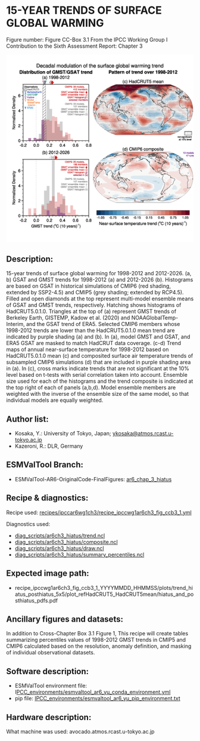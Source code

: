 
15-YEAR TRENDS OF SURFACE GLOBAL WARMING
========================================

Figure number: Figure CC-Box 3.1
From the IPCC Working Group I Contribution to the Sixth Assessment Report: Chapter 3

![Figure CCBox 3.1](../images/ar6_wg1_chap3_figure_ccbox3_1.png?raw=true)


Description:
------------
15-year trends of surface global warming for 1998-2012 and 2012-2026. (a, b) 
GSAT and GMST trends for 1998-2012 (a) and 2012-2026 (b). Histograms are based 
on GSAT in historical simulations of CMIP6 (red shading, extended by SSP2-4.5) 
and CMIP5 (grey shading; extended by RCP4.5). Filled and open diamonds at the 
top represent multi-model ensemble means of GSAT and GMST trends, respectively. 
Hatching shows histograms of HadCRUT5.0.1.0. Triangles at the top of (a) 
represent GMST trends of Berkeley Earth, GISTEMP, Kadow et al. (2020) and 
NOAAGlobalTemp-Interim, and the GSAT trend of ERA5. Selected CMIP6 members whose 
1998-2012 trends are lower than the HadCRUT5.0.1.0 mean trend are indicated by 
purple shading (a) and (b). In (a), model GMST and GSAT, and ERA5 GSAT are 
masked to match HadCRUT data coverage. (c-d) Trend maps of annual near-surface 
temperature for 1998-2012 based on HadCRUT5.0.1.0 mean (c) and composited 
surface air temperature trends of subsampled CMIP6 simulations (d) that are 
included in purple shading area in (a). In (c), cross marks indicate trends that 
are not significant at the 10% level based on t-tests with serial correlation 
taken into account. Ensemble size used for each of the histograms and the trend 
composite is indicated at the top right of each of panels (a,b,d). Model 
ensemble members are weighted with the inverse of the ensemble size of the same 
model, so that individual models are equally weighted.


Author list:
------------
- Kosaka, Y.: University of Tokyo, Japan; ykosaka@atmos.rcast.u-tokyo.ac.jp
- Kazeroni, R.: DLR, Germany


ESMValTool Branch:
------------------
- ESMValTool-AR6-OriginalCode-FinalFigures: [ar6_chap_3_hiatus](https://github.com/ESMValGroup/ESMValTool-AR6-OriginalCode-FinalFigures/tree/ar6_chap_3_hiatus)


Recipe & diagnostics:
---------------------
Recipe used: [recipes/ipccar6wg1ch3/recipe_ipccwg1ar6ch3_fig_ccb3_1.yml](https://github.com/ESMValGroup/ESMValTool-AR6-OriginalCode-FinalFigures/blob/ar6_chap_3_hiatus/esmvaltool/recipes/ipccwg1ar6ch3/recipe_ipccwg1ar6ch3_fig_ccb3_1.yml)

Diagnostics used: 
- [diag_scripts/ar6ch3_hiatus/trend.ncl](https://github.com/ESMValGroup/ESMValTool-AR6-OriginalCode-FinalFigures/blob/ar6_chap_3_hiatus/esmvaltool/diag_scripts/ar6ch3_hiatus/trend.ncl)
- [diag_scripts/ar6ch3_hiatus/composite.ncl](https://github.com/ESMValGroup/ESMValTool-AR6-OriginalCode-FinalFigures/blob/ar6_chap_3_hiatus/esmvaltool/diag_scripts/ar6ch3_hiatus/composite.ncl)
- [diag_scripts/ar6ch3_hiatus/draw.ncl](https://github.com/ESMValGroup/ESMValTool-AR6-OriginalCode-FinalFigures/blob/ar6_chap_3_hiatus/esmvaltool/diag_scripts/ar6ch3_hiatus/draw.ncl)
- [diag_scripts/ar6ch3_hiatus/summary_percentiles.ncl](https://github.com/ESMValGroup/ESMValTool-AR6-OriginalCode-FinalFigures/blob/ar6_chap_3_hiatus/esmvaltool/diag_scripts/ar6ch3_hiatus/summary_percentiles.ncl)


Expected image path:
--------------------
- recipe_ipccwg1ar6ch3_fig_ccb3_1_YYYYMMDD_HHMMSS/plots/trend_hiatus_posthiatus_5x5/plot_refHadCRUT5_HadCRUT5mean/hiatus_and_posthiatus_pdfs.pdf


Ancillary figures and datasets:
-------------------------------
In addition to Cross-Chapter Box 3.1 Figure 1, This recipe will create 
tables summarizing percentiles values of 1998-2012 GMST trends in CMIP5 and CMIP6 
calculated based on the resolution, anomaly definition, and masking of individual 
observational datasets.


Software description:
---------------------
- ESMValTool environment file: I[PCC_environments/esmvaltool_ar6_yu_conda_environment.yml](https://github.com/ESMValGroup/ESMValTool-AR6-OriginalCode-FinalFigures/blob/fix_links/IPCC_environments/esmvaltool_ar6_yu_conda_environment.yml)
- pip file: [IPCC_environments/esmvaltool_ar6_yu_pip_environment.txt](https://github.com/ESMValGroup/ESMValTool-AR6-OriginalCode-FinalFigures/blob/fix_links/IPCC_environments/esmvaltool_ar6_yu_pip_environment.txt)


Hardware description:
---------------------
What machine was used:  avocado.atmos.rcast.u-tokyo.ac.jp
